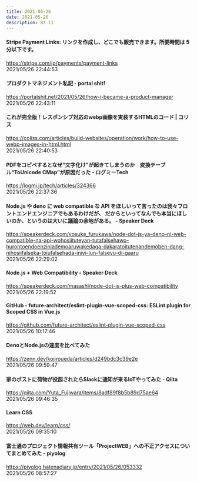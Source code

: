 ```yaml
---
title: 2021-05-26
date: 2021-05-26
description: B! 11
---
```


#### Stripe Payment Links: リンクを作成し、どこでも販売できます。所要時間は 5 分以下です。
https://stripe.com/jp/payments/payment-links<br>
2021/05/26 22:44:53<br>


#### プロダクトマネジメント私記 - portal shit!
https://portalshit.net/2021/05/26/how-i-became-a-product-manager<br>
2021/05/26 22:43:11<br>


#### これが完全版！レスポンシブ対応のwebp画像を実装するHTMLのコード | コリス
https://coliss.com/articles/build-websites/operation/work/how-to-use-webp-images-in-html.html<br>
2021/05/26 22:40:53<br>


#### PDFをコピペするとなぜ“文字化け”が起きてしまうのか　変換テーブル“ToUnicode CMap”が原因だった - ログミーTech
https://logmi.jp/tech/articles/324366<br>
2021/05/26 22:37:36<br>


#### Node.js や deno に web compatible な API をほしいって言ったのは我々フロントエンドエンジニアでもあるわけだが、 だからといってなんでも本当にほしいのか、というのは大いに議論の余地がある。 - Speaker Deck
https://speakerdeck.com/yosuke_furukawa/node-dot-js-ya-deno-ni-web-compatible-na-api-wohosiituteyan-tutafalsehawo-hurontoendoenziniademoaruwakedaga-dakaratoitutenandemoben-dang-nihosiifalseka-toiufalsehada-iniyi-lun-falseyu-di-gaaru<br>
2021/05/26 22:29:02<br>


#### Node.js + Web Compatibility - Speaker Deck
https://speakerdeck.com/masashi/node-dot-js-plus-web-compatibility<br>
2021/05/26 22:19:52<br>


#### GitHub - future-architect/eslint-plugin-vue-scoped-css: ESLint plugin for Scoped CSS in Vue.js
https://github.com/future-architect/eslint-plugin-vue-scoped-css<br>
2021/05/26 10:17:46<br>


#### DenoとNode.jsの速度を比べてみた
https://zenn.dev/kojiroueda/articles/d249bdc3c39e2e<br>
2021/05/26 09:59:47<br>


#### 家のポストに荷物が投函されたらSlackに通知が来るIoTやってみた - Qiita
https://qiita.com/Yuta_Fujiwara/items/8adf89f8b5b89d75ae64<br>
2021/05/26 09:46:35<br>


#### Learn CSS
https://web.dev/learn/css/<br>
2021/05/26 09:35:10<br>


#### 富士通のプロジェクト情報共有ツール「ProjectWEB」への不正アクセスについてまとめてみた - piyolog
https://piyolog.hatenadiary.jp/entry/2021/05/26/053332<br>
2021/05/26 08:57:27<br>


